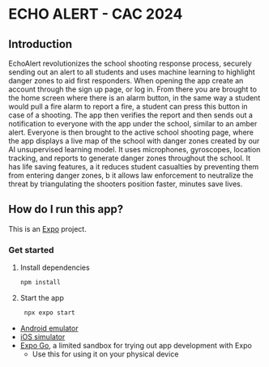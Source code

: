 # ECHO ALERT - CAC 2024
## Introduction
EchoAlert revolutionizes the school shooting response process, securely sending out an alert to all students and uses machine learning to highlight danger zones to aid first responders. When opening the app create an account through the sign up page, or log in. From there you are brought to the home screen where there is an alarm button, in the same way a student would pull a fire alarm to report a fire, a student can press this button in case of a shooting. The app then verifies the report and then sends out a notification to everyone with the app under the school, similar to an amber alert. Everyone is then brought to the active school shooting page, where the app displays a live map of the school with danger zones created by our AI unsupervised learning model. It uses microphones, gyroscopes, location tracking, and reports to generate danger zones throughout the school. It has life saving features, a it reduces student casualties by preventing them from entering danger zones, b it allows law enforcement to neutralize the threat by triangulating the shooters position faster, minutes save lives.
## How do I run this app?

This is an [Expo](https://expo.dev) project.

### Get started

1. Install dependencies

   ```bash
   npm install
   ```

2. Start the app

   ```bash
    npx expo start
   ```


- [Android emulator](https://docs.expo.dev/workflow/android-studio-emulator/)
- [iOS simulator](https://docs.expo.dev/workflow/ios-simulator/)
- [Expo Go](https://expo.dev/go), a limited sandbox for trying out app development with Expo
  - Use this for using it on your physical device

